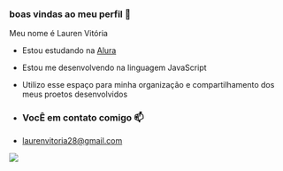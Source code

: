 ### boas vindas ao meu perfil 💚

Meu nome é Lauren Vitória

- Estou estudando na [Alura](https://www.alura.com.br)
- Estou me desenvolvendo na linguagem JavaScript
- Utilizo esse espaço para minha organização e compartilhamento dos meus proetos desenvolvidos

- ### VocÊ em contato comigo 📫

- laurenvitoria28@gmail.com
  
![](https://media1.tenor.com/m/RrXsGhXSBDUAAAAC/ok-thumbs-up.gif)
